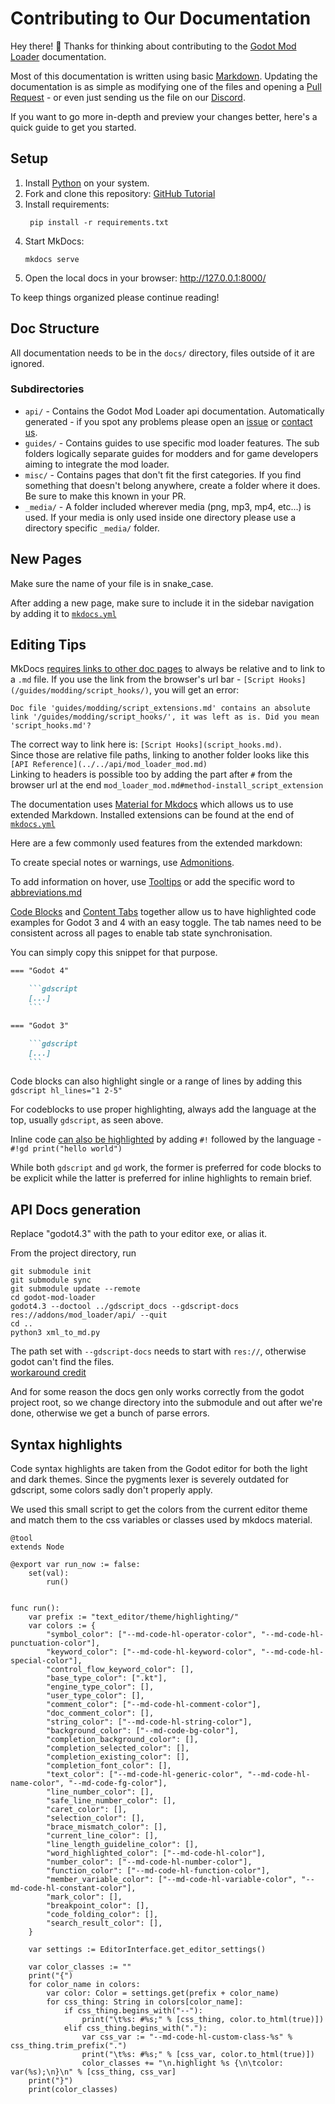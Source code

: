 # Contributing to Our Documentation
Hey there! 🎉 Thanks for thinking about contributing to the [Godot Mod Loader](https://github.com/GodotModding/godot-mod-loader) documentation. 

Most of this documentation is written using basic [Markdown](https://www.markdownguide.org/basic-syntax/). 
Updating the documentation is as simple as modifying one of the files and opening a [Pull Request](https://docs.github.com/en/pull-requests/collaborating-with-pull-requests/proposing-changes-to-your-work-with-pull-requests/about-pull-requests) - 
or even just sending us the file on our [Discord](https://discord.godotmodding.com/).

If you want to go more in-depth and preview your changes better, here's a quick guide to get you started.

## Setup

1. Install [Python](https://docs.python.org/3/using/index.html) on your system.
2. Fork and clone this repository: [GitHub Tutorial](https://docs.github.com/en/pull-requests/collaborating-with-pull-requests/working-with-forks/fork-a-repo)
3. Install requirements: 
   ```shell
    pip install -r requirements.txt
    ```
4. Start MkDocs: 
    ```shell
    mkdocs serve
    ```
5. Open the local docs in your browser: http://127.0.0.1:8000/

To keep things organized please continue reading!

## Doc Structure
All documentation needs to be in the `docs/` directory, files outside of it are ignored.

### Subdirectories
- `api/` - Contains the Godot Mod Loader api documentation. Automatically generated - if you spot any problems please open an [issue](https://github.com/GodotModding/gmlwiki/issues) or [contact us](https://discord.godotmodding.com/).
- `guides/` - Contains guides to use specific mod loader features. The sub folders logically separate guides for modders and for game developers aiming to integrate the mod loader.
- `misc/` - Contains pages that don't fit the first categories. If you find something that doesn't belong anywhere, create a folder where it does. Be sure to make this known in your PR.
- `_media/` - A folder included wherever media (png, mp3, mp4, etc...) is used. If your media is only used inside one directory please use a directory specific `_media/` folder.

## New Pages
Make sure the name of your file is in snake_case.

After adding a new page, make sure to include it in the sidebar navigation by adding it to [`mkdocs.yml`](./mkdocs.yml)

## Editing Tips

MkDocs [requires links to other doc pages](https://www.mkdocs.org/user-guide/writing-your-docs/#internal-links) 
to always be relative and to link to a `.md` file. If you use the link from the browser's 
url bar - `[Script Hooks](/guides/modding/script_hooks/)`, you will get an error:
```
Doc file 'guides/modding/script_extensions.md' contains an absolute link '/guides/modding/script_hooks/', it was left as is. Did you mean 'script_hooks.md'?
```
The correct way to link here is: `[Script Hooks](script_hooks.md)`.   
Since those are relative file paths, linking to another folder looks like this `[API Reference](../../api/mod_loader_mod.md)`   
Linking to headers is possible too by adding the part after `#` from the browser url at the end `mod_loader_mod.md#method-install_script_extension`

The documentation uses [Material for Mkdocs](https://squidfunk.github.io/mkdocs-material/)
which allows us to use extended Markdown. Installed extensions can be found at the end of [`mkdocs.yml`](./mkdocs.yml)

Here are a few commonly used features from the extended markdown:

To create special notes or warnings, use [Admonitions](https://squidfunk.github.io/mkdocs-material/reference/admonitions/).

To add information on hover, use [Tooltips](https://squidfunk.github.io/mkdocs-material/reference/tooltips/#usage) or 
add the specific word to [abbreviations.md](includes/abbreviations.md) 

[Code Blocks](https://squidfunk.github.io/mkdocs-material/reference/code-blocks/) and 
[Content Tabs](https://squidfunk.github.io/mkdocs-material/reference/content-tabs/) 
together allow us to have highlighted code examples for Godot 3 and 4 with an easy toggle. 
The tab names need to be consistent across all pages to enable tab state synchronisation.

You can simply copy this snippet for that purpose.
```markdown
=== "Godot 4"

    ```gdscript
    [...]
    ```

=== "Godot 3"

    ```gdscript
    [...]
    ```
```

Code blocks can also highlight single or a range of lines by adding this   
`gdscript hl_lines="1 2-5"`

For codeblocks to use proper highlighting, always add the language at the top, usually `gdscript`, as seen above.

Inline code [can also be highlighted](https://squidfunk.github.io/mkdocs-material/reference/code-blocks/#highlighting-inline-code-blocks)
by adding `#!` followed by the language - `#!gd print("hello world")`

While both `gdscript` and `gd` work, the former is preferred for code blocks to be explicit while the latter
is preferred for inline highlights to remain brief.

## API Docs generation

Replace "godot4.3" with the path to your editor exe, or alias it. 

From the project directory, run

```shell
git submodule init
git submodule sync
git submodule update --remote
cd godot-mod-loader
godot4.3 --doctool ../gdscript_docs --gdscript-docs res://addons/mod_loader/api/ --quit
cd ..
python3 xml_to_md.py
```

The path set with `--gdscript-docs` needs to start with `res://`, otherwise godot can't find the files.   
[workaround credit](https://github.com/godotengine/godot/issues/84579#issuecomment-1873346477)

And for some reason the docs gen only works correctly from the godot project root, so we change directory into
the submodule and out after we're done, otherwise we get a bunch of parse errors.

## Syntax highlights

Code syntax highlights are taken from the Godot editor for both the light and dark themes.
Since the pygments lexer is severely outdated for gdscript, some colors sadly
don't properly apply.

We used this small script to get the colors from the current editor theme and match
them to the css variables or classes used by mkdocs material.

```gdscript
@tool
extends Node

@export var run_now := false:
	set(val):
		run()


func run():
	var prefix := "text_editor/theme/highlighting/"
	var colors := {
		"symbol_color": ["--md-code-hl-operator-color", "--md-code-hl-punctuation-color"],
		"keyword_color": ["--md-code-hl-keyword-color", "--md-code-hl-special-color"],
		"control_flow_keyword_color": [],
		"base_type_color": [".kt"],
		"engine_type_color": [],
		"user_type_color": [],
		"comment_color": ["--md-code-hl-comment-color"],
		"doc_comment_color": [],
		"string_color": ["--md-code-hl-string-color"],
		"background_color": ["--md-code-bg-color"],
		"completion_background_color": [],
		"completion_selected_color": [],
		"completion_existing_color": [],
		"completion_font_color": [],
		"text_color": ["--md-code-hl-generic-color", "--md-code-hl-name-color", "--md-code-fg-color"],
		"line_number_color": [],
		"safe_line_number_color": [],
		"caret_color": [],
		"selection_color": [],
		"brace_mismatch_color": [],
		"current_line_color": [],
		"line_length_guideline_color": [],
		"word_highlighted_color": ["--md-code-hl-color"],
		"number_color": ["--md-code-hl-number-color"],
		"function_color": ["--md-code-hl-function-color"],
		"member_variable_color": ["--md-code-hl-variable-color", "--md-code-hl-constant-color"],
		"mark_color": [],
		"breakpoint_color": [],
		"code_folding_color": [],
		"search_result_color": [],
	}

	var settings := EditorInterface.get_editor_settings()

	var color_classes := ""
	print("{")
	for color_name in colors:
		var color: Color = settings.get(prefix + color_name)
		for css_thing: String in colors[color_name]:
			if css_thing.begins_with("--"):
				print("\t%s: #%s;" % [css_thing, color.to_html(true)])
			elif css_thing.begins_with("."):
				var css_var := "--md-code-hl-custom-class-%s" % css_thing.trim_prefix(".")
				print("\t%s: #%s;" % [css_var, color.to_html(true)])
				color_classes += "\n.highlight %s {\n\tcolor: var(%s);\n}\n" % [css_thing, css_var]
	print("}")
	print(color_classes)
```
